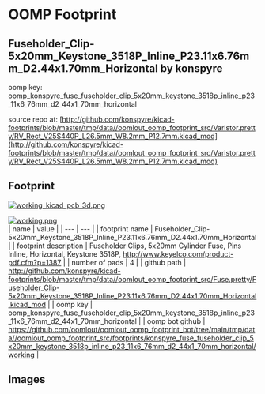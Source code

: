 # OOMP Footprint  
## Fuseholder_Clip-5x20mm_Keystone_3518P_Inline_P23.11x6.76mm_D2.44x1.70mm_Horizontal  by konspyre  
  
oomp key: oomp_konspyre_fuse_fuseholder_clip_5x20mm_keystone_3518p_inline_p23_11x6_76mm_d2_44x1_70mm_horizontal  
  
source repo at: [http://github.com/konspyre/kicad-footprints/blob/master/tmp/data//oomlout_oomp_footprint_src/Varistor.pretty/RV_Rect_V25S440P_L26.5mm_W8.2mm_P12.7mm.kicad_mod](http://github.com/konspyre/kicad-footprints/blob/master/tmp/data//oomlout_oomp_footprint_src/Varistor.pretty/RV_Rect_V25S440P_L26.5mm_W8.2mm_P12.7mm.kicad_mod)  
## Footprint  
  
[![working_kicad_pcb_3d.png](working_kicad_pcb_3d_600.png)](working_kicad_pcb_3d.png)  
  
[![working.png](working_600.png)](working.png)  
| name | value | 
| --- | --- | 
| footprint name | Fuseholder_Clip-5x20mm_Keystone_3518P_Inline_P23.11x6.76mm_D2.44x1.70mm_Horizontal | 
| footprint description | Fuseholder Clips, 5x20mm Cylinder Fuse, Pins Inline, Horizontal, Keystone 3518P, http://www.keyelco.com/product-pdf.cfm?p=1387 | 
| number of pads | 4 | 
| github path | http://github.com/konspyre/kicad-footprints/blob/master/tmp/data//oomlout_oomp_footprint_src/Fuse.pretty/Fuseholder_Clip-5x20mm_Keystone_3518P_Inline_P23.11x6.76mm_D2.44x1.70mm_Horizontal.kicad_mod | 
| oomp key | oomp_konspyre_fuse_fuseholder_clip_5x20mm_keystone_3518p_inline_p23_11x6_76mm_d2_44x1_70mm_horizontal | 
| oomp bot github | https://github.com/oomlout/oomlout_oomp_footprint_bot/tree/main/tmp/data//oomlout_oomp_footprint_src/footprints/konspyre_fuse_fuseholder_clip_5x20mm_keystone_3518p_inline_p23_11x6_76mm_d2_44x1_70mm_horizontal/working | 
## Images  
